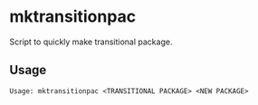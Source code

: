 mktransitionpac
===

Script to quickly make transitional package.

Usage
---

```
Usage: mktransitionpac <TRANSITIONAL PACKAGE> <NEW PACKAGE>
```
